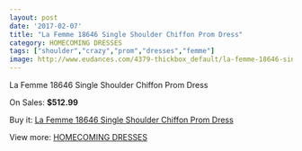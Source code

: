 ```yaml
---
layout: post
date: '2017-02-07'
title: "La Femme 18646 Single Shoulder Chiffon Prom Dress"
category: HOMECOMING DRESSES
tags: ["shoulder","crazy","prom","dresses","femme"]
image: http://www.eudances.com/4379-thickbox_default/la-femme-18646-single-shoulder-chiffon-prom-dress.jpg
---
```

La Femme 18646 Single Shoulder Chiffon Prom Dress

On Sales: **$512.99**
<a href="https://www.eudances.com/en/homecoming-dresses/1468-la-femme-18646-single-shoulder-chiffon-prom-dress.html"><amp-img layout="responsive" width="600" height="600" src="//www.eudances.com/4379-thickbox_default/la-femme-18646-single-shoulder-chiffon-prom-dress.jpg" alt="La Femme 18646 Single Shoulder Chiffon Prom Dress 0" /></a>
<a href="https://www.eudances.com/en/homecoming-dresses/1468-la-femme-18646-single-shoulder-chiffon-prom-dress.html"><amp-img layout="responsive" width="600" height="600" src="//www.eudances.com/4380-thickbox_default/la-femme-18646-single-shoulder-chiffon-prom-dress.jpg" alt="La Femme 18646 Single Shoulder Chiffon Prom Dress 1" /></a>
<a href="https://www.eudances.com/en/homecoming-dresses/1468-la-femme-18646-single-shoulder-chiffon-prom-dress.html"><amp-img layout="responsive" width="600" height="600" src="//www.eudances.com/4381-thickbox_default/la-femme-18646-single-shoulder-chiffon-prom-dress.jpg" alt="La Femme 18646 Single Shoulder Chiffon Prom Dress 2" /></a>
<a href="https://www.eudances.com/en/homecoming-dresses/1468-la-femme-18646-single-shoulder-chiffon-prom-dress.html"><amp-img layout="responsive" width="600" height="600" src="//www.eudances.com/4382-thickbox_default/la-femme-18646-single-shoulder-chiffon-prom-dress.jpg" alt="La Femme 18646 Single Shoulder Chiffon Prom Dress 3" /></a>

Buy it: [La Femme 18646 Single Shoulder Chiffon Prom Dress](https://www.eudances.com/en/homecoming-dresses/1468-la-femme-18646-single-shoulder-chiffon-prom-dress.html "La Femme 18646 Single Shoulder Chiffon Prom Dress")

View more: [HOMECOMING DRESSES](https://www.eudances.com/en/15-homecoming-dresses "HOMECOMING DRESSES")